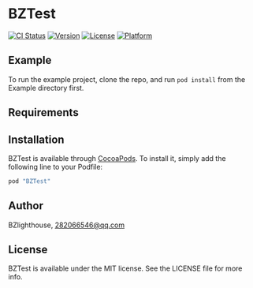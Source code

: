 # BZTest

[![CI Status](http://img.shields.io/travis/BZlighthouse/BZTest.svg?style=flat)](https://travis-ci.org/BZlighthouse/BZTest)
[![Version](https://img.shields.io/cocoapods/v/BZTest.svg?style=flat)](http://cocoapods.org/pods/BZTest)
[![License](https://img.shields.io/cocoapods/l/BZTest.svg?style=flat)](http://cocoapods.org/pods/BZTest)
[![Platform](https://img.shields.io/cocoapods/p/BZTest.svg?style=flat)](http://cocoapods.org/pods/BZTest)

## Example

To run the example project, clone the repo, and run `pod install` from the Example directory first.

## Requirements

## Installation

BZTest is available through [CocoaPods](http://cocoapods.org). To install
it, simply add the following line to your Podfile:

```ruby
pod "BZTest"
```

## Author

BZlighthouse, 282066546@qq.com

## License

BZTest is available under the MIT license. See the LICENSE file for more info.
